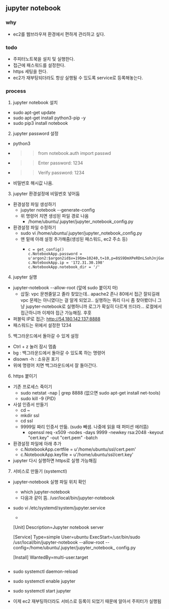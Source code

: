 ## jupyter notebook

### why

- ec2를 웹브라우져 환경에서 편하게 관리하고 싶다.

### todo

- 주피터노트북을 설치 및 실행한다.
- 접근에 패스워드를 설정한다.
- https 세팅을 한다.
- ec2가 재부팅되더라도 항상 실행될 수 있도록 service로 등록해놓는다.

### process

1. jupyter notebook 설치
  - sudo apt-get update
  - sudo apt-get install python3-pip -y
  - sudo pip3 install notebook

2. jupyter password 설정
  - python3
  - >> from notebook.auth import passwd
  - >> Enter password: 1234
  - >> Verify password: 1234
  - 비밀번호 해시값 나옴.

3. jupyter 환경설정에 비밀번호 넣어둠
  - 환경설정 파일 생성하기
    - jupyter notebook --generate-config
    - 위 명령어 치면 생성된 파일 경로 나옴
      - /home/ubuntu/.jupyter/jupyter_notebook_config.py
  - 환경설정 파일 수정하기
    - sudo vi /home/ubuntu/.jupyter/jupyter_notebook_config.py
    - 맨 밑에 아래 설정 추가해줌(생성된 패스워드, ec2 주소 등)
      - ```
		c = get_config()
		c.NotebookApp.password = u'argon2:$argon2id$v=19$m=10240,t=10,p=8$S9DmXPeRDnLSohJnjGad0A$+GOgwYJgoXSJbFZuRk+8KA+VbCHHjtwl1iVfsPvY6GI'
		c.NotebookApp.ip = '172.31.30.198'
		c.NotebookApp.notebook_dir = '/'
		```

4. jupyter 실행
  - jupyter-notebook --allow-root (앞에 sudo 붙이지 마)
    - 삽질: vpc 문젠줄알고 졸라 찾았는데.. apache2 존나 80에서 접근 잘되길래 vpc 문제는 아니였다는 걸 알게 되었고.. 실행하는 쿼리 다시 좀 찾아봤더니 그냥 jupyter-notebook로 실행하니까 로그가 확실히 다르게 뜨더라... 로컬에서 접근하니까 이제야 접근 가능해짐. 후훗
  - 퍼블릭 IP로 접근: http://54.180.142.137:8888
  - 패스워드는 위에서 설정한 1234

5. 백그라운드에서 돌아갈 수 있게 설정
  - Ctrl + z 눌러 잠시 멈춤
  - bg : 백그라운드에서 돌아갈 수 있도록 하는 명령어
  - disown -h : 소유권 포기
  - 위에 명령어 치면 백그라운드에서 잘 돌아간다.

6. https 붙이기
  - 기존 프로세스 죽이기
    - sudo netstat -nap | grep 8888 (없으면 sudo apt-get install net-tools)
    - sudo kill -9 {PID}
  - 사설 인증서 만들기
    - cd ~
    - mkdir ssl
    - cd ssl
    - 9999일 짜리 인증서 만듦. (sudo 빼샘. 나중에 읽을 때 퍼미션 에러뜸)
      - openssl req -x509 -nodes -days 9999 -newkey rsa:2048 -keyout "cert.key" -out "cert.pem" -batch
  - 환경설정 파일에 아래 추가
    - c.NotebookApp.certfile = u'/home/ubuntu/ssl/cert.pem'
    - c.NotebookApp.keyfile = u'/home/ubuntu/ssl/cert.key'
  - jupyter 다시 실행하면 https로 실행 가능해짐

7. 서비스로 만들기 (systemctl)
  - jupyter-notebook 실행 파일 위치 확인
    - which jupyter-notebook
    - 다음과 같이 뜸. /usr/local/bin/jupyter-notebook
  - sudo vi /etc/systemd/system/jupyter.service
    - ```
	[Unit]
	Description=Jupyter notebook server

	[Service]
	Type=simple
	User=ubuntu
	ExecStart=/usr/bin/sudo /usr/local/bin/jupyter-notebook --allow-root --config=/home/ubuntu/.jupyter/jupyter_notebook_
	config.py

	[Install]
	WantedBy=multi-user.target
	```
  - sudo systemctl daemon-reload
  - sudo systemctl enable jupyter
  - sudo systemctl start jupyter
  - 이제 ec2 재부팅하더라도 서비스로 등록이 되었기 때문에 알아서 주피터가 실행됨